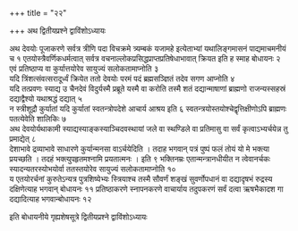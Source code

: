 +++
title = "२२"

+++
अथ द्वितीयप्रश्ने द्वाविंशोऽध्यायः

अथ देवयोः
पूजाकरणे सर्वत्र त्रीणि पदा विचक्रमे त्र्यम्बकं यजामहे
इत्येताभ्यां यथालिङ्गमासनं पाद्यमाचमनीयं च १
एतयोस्त्रैवर्णिकधर्मत्वात् सर्वत्र
वचनाल्लोकप्रसिद्धप्राप्तप्रतिषेधाभावात् क्रियत इति ह स्माह बोधायनः २  
एवं
प्रतिष्ठाप्य वा कुर्यात्तयोरेव सायुज्यं सलोकतामाप्नोति ३  
यदि
त्रिंशत्संवत्सरादूर्ध्वं क्रियेत ततो देवयोः परमं
पदं ब्रह्मसञ्ज्ञितं तदेव सगण आप्नोति ४  
यदि तत्प्रवणः स्याद्य उ चैनदेवं
विदुर्यस्मै प्रब्रूते यस्मै वा करोति तस्मै शतं दद्यान्माषाणां
ब्राह्मणो राजन्यस्सहस्रं दद्याद्वैश्यो यथाश्रद्धं
दद्यात् ५  
न स्त्रीशूद्रौ कुर्यातां यदि कुर्यातां
स्वतन्त्रोपदेशे आचार्य आश्रय इति ६
स्वतन्त्रयोस्तयोश्चेद्वृत्तिक्षीणोऽपि ब्राह्मणः
पतत्येवेति शालिकिः ७  
अथ देवयोर्यथाकामी
स्याद्यस्याङ्कस्याञ्चिदवस्थायां
जले वा स्थण्डिले वा प्रतिमासु वा सर्वं कृत्वाऽभ्यर्चयेन्न तु प्रमाद्येत्
८  
देशाभावे द्रव्याभावे साधारणे कुर्यान्मनसा वाऽर्चयेदिति । तदाह भगवान्
पत्रं पुष्पं फलं तोयं यो मे भक्त्या प्रयच्छति । तदहं
भक्त्युपहृतमश्नामि प्रयतात्मनः । इति ९
भक्तिनम्रः एतान्मन्त्रानधीयीत न त्वेवानर्चकः स्यादन्यतरस्योभयोर्वा
ततस्तयोरेव सायुज्यं सलोकतामाप्नोति १०  
य एतयोरर्चनां कुरुतेऽन्यत्र
पुत्रशिष्येभ्यः स्त्रियाश्च तस्मै सौवर्णं शङ्खं सुवर्णोपधानं वा
दद्यादृषभं रुद्रस्य दक्षिणेत्याह भगवान् बोधायनः ११
प्रतिष्ठाकरणे स्नापनकरणे वाचार्याय तदुपकरणं सर्वं दत्वा
ऋषभैकादश गा दद्यादित्याह भगवान्बोधायनः १२  

इति बोधायनीये गृह्यशेषसूत्रे
द्वितीयप्रश्ने द्वाविंशोऽध्यायः
